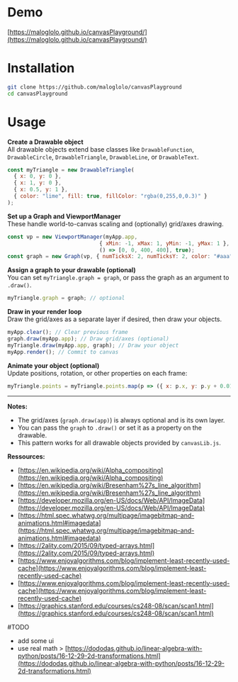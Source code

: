 # Demo 

[https://maloglolo.github.io/canvasPlayground/](https://maloglolo.github.io/canvasPlayground/)

# Installation

```bash
git clone https://github.com/maloglolo/canvasPlayground
cd canvasPlayground
```

# Usage

**Create a Drawable object**  
All drawable objects extend base classes like `DrawableFunction`, `DrawableCircle`, `DrawableTriangle`, `DrawableLine`, or `DrawableText`.

```js
const myTriangle = new DrawableTriangle(
  { x: 0, y: 0 },
  { x: 1, y: 0 },
  { x: 0.5, y: 1 },
  { color: "lime", fill: true, fillColor: "rgba(0,255,0,0.3)" }
);
```

**Set up a Graph and ViewportManager**  
These handle world-to-canvas scaling and (optionally) grid/axes drawing.

```js
const vp = new ViewportManager(myApp.app,
                             { xMin: -1, xMax: 1, yMin: -1, yMax: 1 },
                             () => [0, 0, 400, 400], true);
const graph = new Graph(vp, { numTicksX: 2, numTicksY: 2, color: "#aaa" });
```

**Assign a graph to your drawable (optional)**  
You can set `myTriangle.graph = graph`, or pass the graph as an argument to `.draw()`.

```js
myTriangle.graph = graph; // optional
```

**Draw in your render loop**  
Draw the grid/axes as a separate layer if desired, then draw your objects.

```js
myApp.clear(); // Clear previous frame
graph.draw(myApp.app); // Draw grid/axes (optional)
myTriangle.draw(myApp.app, graph); // Draw your object
myApp.render(); // Commit to canvas
```

**Animate your object (optional)**  
Update positions, rotation, or other properties on each frame:

```js
myTriangle.points = myTriangle.points.map(p => ({ x: p.x, y: p.y + 0.01 }));
```

---

**Notes:**
- The grid/axes (`graph.draw(app)`) is always optional and is its own layer.
- You can pass the `graph` to `.draw()` or set it as a property on the drawable.
- This pattern works for all drawable objects provided by `canvasLib.js`.

**Ressources:**
+ [https://en.wikipedia.org/wiki/Alpha_compositing](https://en.wikipedia.org/wiki/Alpha_compositing)
+ [https://en.wikipedia.org/wiki/Bresenham%27s_line_algorithm](https://en.wikipedia.org/wiki/Bresenham%27s_line_algorithm)
+ [https://developer.mozilla.org/en-US/docs/Web/API/ImageData](https://developer.mozilla.org/en-US/docs/Web/API/ImageData)
+ [https://html.spec.whatwg.org/multipage/imagebitmap-and-animations.html#imagedata](https://html.spec.whatwg.org/multipage/imagebitmap-and-animations.html#imagedata)
+ [https://2ality.com/2015/09/typed-arrays.html](https://2ality.com/2015/09/typed-arrays.html)
+   [https://www.enjoyalgorithms.com/blog/implement-least-recently-used-cache](https://www.enjoyalgorithms.com/blog/implement-least-recently-used-cache)
+   [https://www.enjoyalgorithms.com/blog/implement-least-recently-used-cache](https://www.enjoyalgorithms.com/blog/implement-least-recently-used-cache)
+   [https://graphics.stanford.edu/courses/cs248-08/scan/scan1.html](https://graphics.stanford.edu/courses/cs248-08/scan/scan1.html)



#TODO
+ add some ui
+ use real math > [https://dododas.github.io/linear-algebra-with-python/posts/16-12-29-2d-transformations.html](https://dododas.github.io/linear-algebra-with-python/posts/16-12-29-2d-transformations.html)